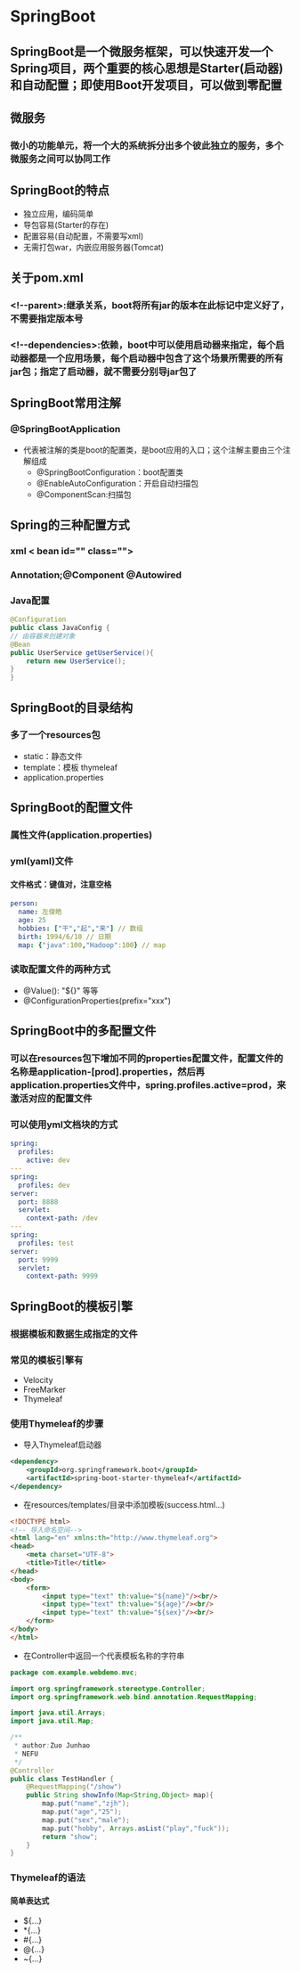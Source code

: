 # SpringBoot
## SpringBoot是一个微服务框架，可以快速开发一个Spring项目，两个重要的核心思想是Starter(启动器)和自动配置；即使用Boot开发项目，可以做到零配置
## 微服务
### 微小的功能单元，将一个大的系统拆分出多个彼此独立的服务，多个微服务之间可以协同工作
## SpringBoot的特点
- 独立应用，编码简单
- 导包容易(Starter的存在)
- 配置容易(自动配置，不需要写xml)
- 无需打包war，内嵌应用服务器(Tomcat)
## 关于pom.xml
### <!--parent>:继承关系，boot将所有jar的版本在此标记中定义好了，不需要指定版本号
### <!--dependencies>:依赖，boot中可以使用启动器来指定，每个启动器都是一个应用场景，每个启动器中包含了这个场景所需要的所有jar包；指定了启动器，就不需要分别导jar包了
## SpringBoot常用注解
### @SpringBootApplication
- 代表被注解的类是boot的配置类，是boot应用的入口；这个注解主要由三个注解组成
  - @SpringBootConfiguration：boot配置类
  - @EnableAutoConfiguration：开启自动扫描包
  - @ComponentScan:扫描包
## Spring的三种配置方式
### xml < bean id="" class="">
### Annotation;@Component @Autowired
### Java配置
```Java
@Configuration
public class JavaConfig {
// 由容器来创建对象
@Bean
public UserService getUserService(){
	return new UserService();
}
}
```
## SpringBoot的目录结构
### 多了一个resources包
- static：静态文件
- template：模板 thymeleaf
- application.properties
## SpringBoot的配置文件
### 属性文件(application.properties)
### yml(yaml)文件
#### 文件格式：键值对，注意空格
```yml
person:
  name: 左俊皓
  age: 25
  hobbies: ["干","起","来"] // 数组
  birth: 1994/6/10 // 日期
  map: {"java":100,"Hadoop":100} // map
```
### 读取配置文件的两种方式
- @Value(): "${}" 等等
- @ConfigurationProperties(prefix="xxx")
## SpringBoot中的多配置文件
### 可以在resources包下增加不同的properties配置文件，配置文件的名称是application-[prod].properties，然后再application.properties文件中，spring.profiles.active=prod，来激活对应的配置文件
### 可以使用yml文档块的方式
```yml
spring:
  profiles:
    active: dev
---
spring:
  profiles: dev
server:
  port: 8888
  servlet:
    context-path: /dev
---
spring:
  profiles: test
server:
  port: 9999
  servlet:
    context-path: 9999
```
## SpringBoot的模板引擎
### 根据模板和数据生成指定的文件
### 常见的模板引擎有
- Velocity
- FreeMarker
- Thymeleaf
### 使用Thymeleaf的步骤
- 导入Thymeleaf启动器
```xml
<dependency>
	<groupId>org.springframework.boot</groupId>
	<artifactId>spring-boot-starter-thymeleaf</artifactId>
</dependency>
```
- 在resources/templates/目录中添加模板(success.html...)
```html
<!DOCTYPE html>
<!-- 导入命名空间-->
<html lang="en" xmlns:th="http://www.thymeleaf.org">
<head>
    <meta charset="UTF-8">
    <title>Title</title>
</head>
<body>
    <form>
        <input type="text" th:value="${name}"/><br/>
        <input type="text" th:value="${age}"/><br/>
        <input type="text" th:value="${sex}"/><br/>
    </form>
</body>
</html>
```
- 在Controller中返回一个代表模板名称的字符串
```Java
package com.example.webdemo.mvc;

import org.springframework.stereotype.Controller;
import org.springframework.web.bind.annotation.RequestMapping;

import java.util.Arrays;
import java.util.Map;

/**
 * author:Zuo Junhao
 * NEFU
 */
@Controller
public class TestHandler {
    @RequestMapping("/show")
    public String showInfo(Map<String,Object> map){
        map.put("name","zjh");
        map.put("age","25");
        map.put("sex","male");
        map.put("hobby", Arrays.asList("play","fuck"));
        return "show";
    }
}
```
### Thymeleaf的语法
#### 简单表达式
- ${...}
- *{...}
- #{...}
- @{...}
- ~{...}